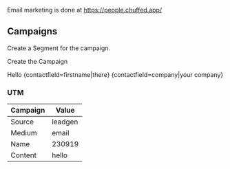 
Email marketing is done at https://people.chuffed.app/


## Campaigns

Create a Segment for the campaign.

Create the Campaign

Hello {contactfield=firstname|there}
{contactfield=company|your company}

### UTM

| Campaign | Value   |
|----------|---------|
| Source   | leadgen |
| Medium   | email   |
| Name     | 230919  |
| Content  | hello   |

